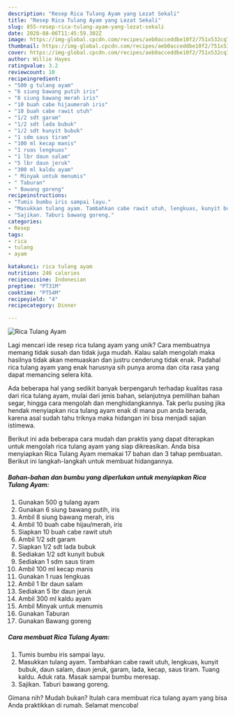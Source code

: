 ```yaml
---
description: "Resep Rica Tulang Ayam yang Lezat Sekali"
title: "Resep Rica Tulang Ayam yang Lezat Sekali"
slug: 855-resep-rica-tulang-ayam-yang-lezat-sekali
date: 2020-08-06T11:45:59.302Z
image: https://img-global.cpcdn.com/recipes/aeb0acceddbe10f2/751x532cq70/rica-tulang-ayam-foto-resep-utama.jpg
thumbnail: https://img-global.cpcdn.com/recipes/aeb0acceddbe10f2/751x532cq70/rica-tulang-ayam-foto-resep-utama.jpg
cover: https://img-global.cpcdn.com/recipes/aeb0acceddbe10f2/751x532cq70/rica-tulang-ayam-foto-resep-utama.jpg
author: Willie Hayes
ratingvalue: 3.2
reviewcount: 10
recipeingredient:
- "500 g tulang ayam"
- "6 siung bawang putih iris"
- "8 siung bawang merah iris"
- "10 buah cabe hijaumerah iris"
- "10 buah cabe rawit utuh"
- "1/2 sdt garam"
- "1/2 sdt lada bubuk"
- "1/2 sdt kunyit bubuk"
- "1 sdm saus tiram"
- "100 ml kecap manis"
- "1 ruas lengkuas"
- "1 lbr daun salam"
- "5 lbr daun jeruk"
- "300 ml kaldu ayam"
- " Minyak untuk menumis"
- " Taburan"
- " Bawang goreng"
recipeinstructions:
- "Tumis bumbu iris sampai layu."
- "Masukkan tulang ayam. Tambahkan cabe rawit utuh, lengkuas, kunyit bubuk, daun salam, daun jeruk, garam, lada, kecap, saus tiram. Tuang kaldu. Aduk rata. Masak sampai bumbu meresap."
- "Sajikan. Taburi bawang goreng."
categories:
- Resep
tags:
- rica
- tulang
- ayam

katakunci: rica tulang ayam 
nutrition: 246 calories
recipecuisine: Indonesian
preptime: "PT31M"
cooktime: "PT54M"
recipeyield: "4"
recipecategory: Dinner

---
```



![Rica Tulang Ayam](https://img-global.cpcdn.com/recipes/aeb0acceddbe10f2/751x532cq70/rica-tulang-ayam-foto-resep-utama.jpg)

Lagi mencari ide resep rica tulang ayam yang unik? Cara membuatnya memang tidak susah dan tidak juga mudah. Kalau salah mengolah maka hasilnya tidak akan memuaskan dan justru cenderung tidak enak. Padahal rica tulang ayam yang enak harusnya sih punya aroma dan cita rasa yang dapat memancing selera kita.

Ada beberapa hal yang sedikit banyak berpengaruh terhadap kualitas rasa dari rica tulang ayam, mulai dari jenis bahan, selanjutnya pemilihan bahan segar, hingga cara mengolah dan menghidangkannya. Tak perlu pusing jika hendak menyiapkan rica tulang ayam enak di mana pun anda berada, karena asal sudah tahu triknya maka hidangan ini bisa menjadi sajian istimewa.




Berikut ini ada beberapa cara mudah dan praktis yang dapat diterapkan untuk mengolah rica tulang ayam yang siap dikreasikan. Anda bisa menyiapkan Rica Tulang Ayam memakai 17 bahan dan 3 tahap pembuatan. Berikut ini langkah-langkah untuk membuat hidangannya.

<!--inarticleads1-->

##### Bahan-bahan dan bumbu yang diperlukan untuk menyiapkan Rica Tulang Ayam:

1. Gunakan 500 g tulang ayam
1. Gunakan 6 siung bawang putih, iris
1. Ambil 8 siung bawang merah, iris
1. Ambil 10 buah cabe hijau/merah, iris
1. Siapkan 10 buah cabe rawit utuh
1. Ambil 1/2 sdt garam
1. Siapkan 1/2 sdt lada bubuk
1. Sediakan 1/2 sdt kunyit bubuk
1. Sediakan 1 sdm saus tiram
1. Ambil 100 ml kecap manis
1. Gunakan 1 ruas lengkuas
1. Ambil 1 lbr daun salam
1. Sediakan 5 lbr daun jeruk
1. Ambil 300 ml kaldu ayam
1. Ambil  Minyak untuk menumis
1. Gunakan  Taburan
1. Gunakan  Bawang goreng




<!--inarticleads2-->

##### Cara membuat Rica Tulang Ayam:

1. Tumis bumbu iris sampai layu.
1. Masukkan tulang ayam. Tambahkan cabe rawit utuh, lengkuas, kunyit bubuk, daun salam, daun jeruk, garam, lada, kecap, saus tiram. Tuang kaldu. Aduk rata. Masak sampai bumbu meresap.
1. Sajikan. Taburi bawang goreng.




Gimana nih? Mudah bukan? Itulah cara membuat rica tulang ayam yang bisa Anda praktikkan di rumah. Selamat mencoba!
